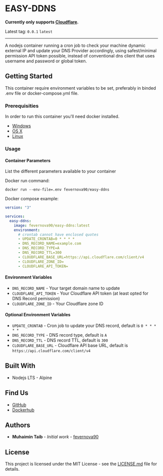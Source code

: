 # EASY-DDNS

**Currently only supports [Cloudflare](https://api.cloudflare.com/).**

Latest tag: `0.0.1` `latest`

---

A nodejs container running a cron job to check your machine dynamic external IP and update your DNS Provider accordingly, using safest/minimal permission API token possible, instead of conventional dns client that uses username and password or global token.

## Getting Started

This container require environment variables to be set, preferably in binded .env file or docker-compose.yml file.

### Prerequisities

In order to run this container you'll need docker installed.

- [Windows](https://docs.docker.com/windows/started)
- [OS X](https://docs.docker.com/mac/started/)
- [Linux](https://docs.docker.com/linux/started/)

### Usage

#### Container Parameters

List the different parameters available to your container

Docker run command:

```shell
docker run --env-file=.env fevernova90/easy-ddns
```

Docker compose example:

```yml
version: "3"

services:
  easy-ddns:
    image: fevernova90/easy-ddns:latest
    environment:
      # crontab cannot have enclosed quotes
      - UPDATE_CRONTAB=0 * * * *
      - DNS_RECORD_NAME=example.com
      - DNS_RECORD_TYPE=A
      - DNS_RECORD_TTL=300
      - CLOUDFLARE_BASE_URL=https://api.cloudflare.com/client/v4
      - CLOUDFLARE_ZONE_ID=
      - CLOUDFLARE_API_TOKEN=
```

#### Environment Variables

- `DNS_RECORD_NAME` - Your target domain name to update
- `CLOUDFLARE_API_TOKEN` - Your Cloudflare API token (at least opted for DNS Record pemission)
- `CLOUDFLARE_ZONE_ID` - Your Cloudflare zone ID

#### Optional Environment Variables

- `UPDATE_CRONTAB` - Cron job to update your DNS record, default is `0 * * * * *`
- `DNS_RECORD_TYPE` - DNS record type, default is `A`
- `DNS_RECORD_TTL` - DNS record TTL, default is `300`
- `CLOUDFLARE_BASE_URL` - Cloudflare API base URL, default is `https://api.cloudflare.com/client/v4`

## Built With

- Nodejs LTS - Alpine

## Find Us

- [GitHub](https://github.com/fevernova90/easy-ddns)
- [Dockerhub](https://hub.docker.com/r/fevernova90/easy-ddns)

<!-- ## Contributing

Please read [CONTRIBUTING.md](CONTRIBUTING.md) for details on our code of conduct, and the process for submitting pull requests to us.

## Versioning

We use [SemVer](http://semver.org/) for versioning. For the versions available, see the
[tags on this repository](https://github.com/your/repository/tags). -->

## Authors

- **Muhaimin Taib** - _Initial work_ - [fevernova90](https://github.com/fevernova90)

<!-- See also the list of [contributors](https://github.com/your/repository/contributors) who
participated in this project. -->

## License

This project is licensed under the MIT License - see the [LICENSE.md](LICENSE.md) file for details.

<!-- ## Acknowledgments

- People you want to thank
- If you took a bunch of code from somewhere list it here -->
